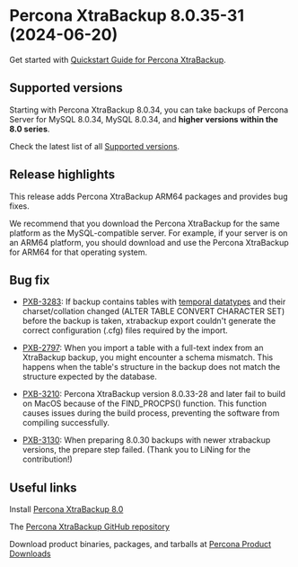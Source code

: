 # Percona XtraBackup 8.0.35-31 (2024-06-20)

Get started with [Quickstart Guide for Percona XtraBackup](..//..//quickstart-overview.md).

## Supported versions

Starting with Percona XtraBackup 8.0.34, you can take backups of Percona Server for MySQL 8.0.34, MySQL 8.0.34, and **higher versions within the 8.0 series**.

Check the latest list of all [Supported versions](..//..//supported-versions.md).

## Release highlights

This release adds Percona XtraBackup ARM64 packages and provides bug fixes.

We recommend that you download the Percona XtraBackup for the same platform as the MySQL-compatible server. For example, if your server is on an ARM64 platform, you should download and use the Percona XtraBackup for ARM64 for that operating system.

## Bug fix

* [PXB-3283]: If backup contains tables with [temporal datatypes](https://dev.mysql.com/doc/refman/8.0/en/date-and-time-types.html) and their charset/collation changed (ALTER TABLE CONVERT CHARACTER SET) before the backup is taken, xtrabackup export couldn't generate the correct configuration (.cfg) files required by the import.

* [PXB-2797]: When you import a table with a full-text index from an XtraBackup backup, you might encounter a schema mismatch. This happens when the table's structure in the backup does not match the structure expected by the database.

* [PXB-3210]: Percona XtraBackup version 8.0.33-28 and later fail to build on MacOS because of the FIND_PROCPS() function. This function causes issues during the build process, preventing the software from compiling successfully.

* [PXB-3130]: When preparing 8.0.30 backups with newer xtrabackup versions, the prepare step failed. (Thank you to LiNing for the contribution!)

## Useful links

Install [Percona XtraBackup 8.0](..//..//installation.md)

The [Percona XtraBackup GitHub repository](https://github.com/percona/percona-xtrabackup)

Download product binaries, packages, and tarballs at [Percona Product Downloads](https://www.percona.com/downloads)

[PXB-3283]: https://perconadev.atlassian.net/browse/PXB-3283

[PXB-2797]: https://perconadev.atlassian.net/browse/PXB-2797

[PXB-3210]: https://perconadev.atlassian.net/browse/PXB-3210

[PXB-3130]: https://perconadev.atlassian.net/browse/PXB-3130
